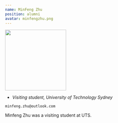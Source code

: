 ```yaml
---
name: MinFeng Zhu
position: alumni
avatar: minfengzhu.png
---
```


<img width="200" src="{{site.baseurl}}/images/people/{{page.avatar}}" data-action="zoom">

- _Visiting student, University of Technology Sydney_<br>
<!--- _Science coach. Collaborator. Transdisciplinary optimist._-->

<i class="fa fa-envelope-o"></i> `minfeng.zhu@outlook.com`

Minfeng Zhu was a visiting student at UTS.
